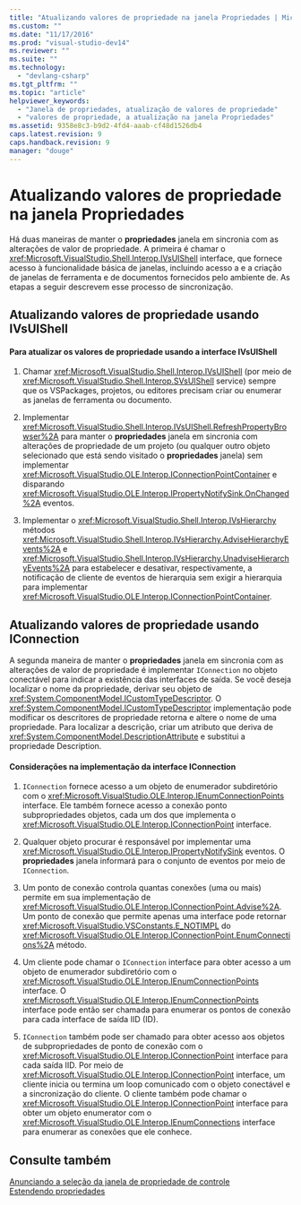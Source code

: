 ```yaml
---
title: "Atualizando valores de propriedade na janela Propriedades | Microsoft Docs"
ms.custom: ""
ms.date: "11/17/2016"
ms.prod: "visual-studio-dev14"
ms.reviewer: ""
ms.suite: ""
ms.technology: 
  - "devlang-csharp"
ms.tgt_pltfrm: ""
ms.topic: "article"
helpviewer_keywords: 
  - "Janela de propriedades, atualização de valores de propriedade"
  - "valores de propriedade, a atualização na janela Propriedades"
ms.assetid: 9358e8c3-b9d2-4fd4-aaab-cf48d1526db4
caps.latest.revision: 9
caps.handback.revision: 9
manager: "douge"
---
```

# Atualizando valores de propriedade na janela Propriedades
Há duas maneiras de manter o **propriedades** janela em sincronia com as alterações de valor de propriedade. A primeira é chamar o <xref:Microsoft.VisualStudio.Shell.Interop.IVsUIShell> interface, que fornece acesso à funcionalidade básica de janelas, incluindo acesso a e a criação de janelas de ferramenta e de documentos fornecidos pelo ambiente de. As etapas a seguir descrevem esse processo de sincronização.  
  
## Atualizando valores de propriedade usando IVsUIShell  
  
#### Para atualizar os valores de propriedade usando a interface IVsUIShell  
  
1.  Chamar <xref:Microsoft.VisualStudio.Shell.Interop.IVsUIShell> \(por meio de <xref:Microsoft.VisualStudio.Shell.Interop.SVsUIShell> service\) sempre que os VSPackages, projetos, ou editores precisam criar ou enumerar as janelas de ferramenta ou documento.  
  
2.  Implementar <xref:Microsoft.VisualStudio.Shell.Interop.IVsUIShell.RefreshPropertyBrowser%2A> para manter o **propriedades** janela em sincronia com alterações de propriedade de um projeto \(ou qualquer outro objeto selecionado que está sendo visitado o **propriedades** janela\) sem implementar <xref:Microsoft.VisualStudio.OLE.Interop.IConnectionPointContainer> e disparando <xref:Microsoft.VisualStudio.OLE.Interop.IPropertyNotifySink.OnChanged%2A> eventos.  
  
3.  Implementar o <xref:Microsoft.VisualStudio.Shell.Interop.IVsHierarchy> métodos <xref:Microsoft.VisualStudio.Shell.Interop.IVsHierarchy.AdviseHierarchyEvents%2A> e <xref:Microsoft.VisualStudio.Shell.Interop.IVsHierarchy.UnadviseHierarchyEvents%2A> para estabelecer e desativar, respectivamente, a notificação de cliente de eventos de hierarquia sem exigir a hierarquia para implementar <xref:Microsoft.VisualStudio.OLE.Interop.IConnectionPointContainer>.  
  
## Atualizando valores de propriedade usando IConnection  
 A segunda maneira de manter o **propriedades** janela em sincronia com as alterações de valor de propriedade é implementar `IConnection` no objeto conectável para indicar a existência das interfaces de saída. Se você deseja localizar o nome da propriedade, derivar seu objeto de <xref:System.ComponentModel.ICustomTypeDescriptor>. O <xref:System.ComponentModel.ICustomTypeDescriptor> implementação pode modificar os descritores de propriedade retorna e altere o nome de uma propriedade. Para localizar a descrição, criar um atributo que deriva de <xref:System.ComponentModel.DescriptionAttribute> e substitui a propriedade Description.  
  
#### Considerações na implementação da interface IConnection  
  
1.  `IConnection` fornece acesso a um objeto de enumerador subdiretório com o <xref:Microsoft.VisualStudio.OLE.Interop.IEnumConnectionPoints> interface. Ele também fornece acesso a conexão ponto subpropriedades objetos, cada um dos que implementa o <xref:Microsoft.VisualStudio.OLE.Interop.IConnectionPoint> interface.  
  
2.  Qualquer objeto procurar é responsável por implementar uma <xref:Microsoft.VisualStudio.OLE.Interop.IPropertyNotifySink> eventos. O **propriedades** janela informará para o conjunto de eventos por meio de `IConnection`.  
  
3.  Um ponto de conexão controla quantas conexões \(uma ou mais\) permite em sua implementação de <xref:Microsoft.VisualStudio.OLE.Interop.IConnectionPoint.Advise%2A>. Um ponto de conexão que permite apenas uma interface pode retornar <xref:Microsoft.VisualStudio.VSConstants.E_NOTIMPL> do <xref:Microsoft.VisualStudio.OLE.Interop.IConnectionPoint.EnumConnections%2A> método.  
  
4.  Um cliente pode chamar o `IConnection` interface para obter acesso a um objeto de enumerador subdiretório com o <xref:Microsoft.VisualStudio.OLE.Interop.IEnumConnectionPoints> interface. O <xref:Microsoft.VisualStudio.OLE.Interop.IEnumConnectionPoints> interface pode então ser chamada para enumerar os pontos de conexão para cada interface de saída IID \(ID\).  
  
5.  `IConnection` também pode ser chamado para obter acesso aos objetos de subpropriedades de ponto de conexão com o <xref:Microsoft.VisualStudio.OLE.Interop.IConnectionPoint> interface para cada saída IID. Por meio de <xref:Microsoft.VisualStudio.OLE.Interop.IConnectionPoint> interface, um cliente inicia ou termina um loop comunicado com o objeto conectável e a sincronização do cliente. O cliente também pode chamar o <xref:Microsoft.VisualStudio.OLE.Interop.IConnectionPoint> interface para obter um objeto enumerator com o <xref:Microsoft.VisualStudio.OLE.Interop.IEnumConnections> interface para enumerar as conexões que ele conhece.  
  
## Consulte também  
 [Anunciando a seleção da janela de propriedade de controle](../Topic/Announcing%20Property%20Window%20Selection%20Tracking.md)   
 [Estendendo propriedades](../Topic/Extending%20Properties.md)